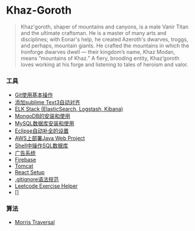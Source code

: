 # Khaz-Goroth

> Khaz'goroth, shaper of mountains and canyons, is a male Vanir Titan and the ultimate craftsman. He is a master of many arts and disciplines; with Eonar's help, he created Azeroth's dwarves, troggs, and perhaps, mountain giants. He crafted the mountains in which the Ironforge dwarves dwell — their kingdom’s name, Khaz Modan, means “mountains of Khaz.” A fiery, brooding entity, Khaz’goroth loves working at his forge and listening to tales of heroism and valor.	
	

### 工具

- [Git使用基本操作](Git_Tutorial.md)  
- [添加sublime Text3自动对齐](sublime_reindent.md)	
- [ELK Stack (ElasticSearch, Logstash, Kibana)](ELK_Stack.md)
- [MongoDB的安装和使用](MongoDB)
- [MySQL数据库安装和使用](MySQLDB)
- [Eclipse自动补全的设置](eclipse_Auto_Activation.md)
- [AWS上部署Java Web Project](JavaWebProject_DeployedinAWS)
- [Shell中操作SQL数据库](MySQLDB)
- [广告系统](AdsSystem)
- [Firebase](Firebase)
- [Tomcat](Tomcat.md)
- [React Setup](React.md)
- [.gitignore语法规范](Instruction_gitignore.md)
- [Leetcode Exercise Helper](lceHelper.java)
- []



### 算法

- [Morris Traversal](Algorithms/MorrisTraversal.md)



